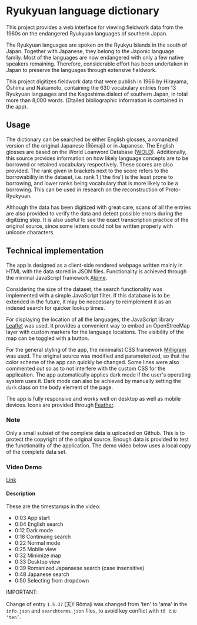 # Ryukyuan language dictionary

This project provides a web interface for viewing fieldwork data from the 1960s on the endangered Ryukyuan languages of southern Japan.

The Ryukyuan languages are spoken on the Ryukyu Islands in the south of Japan. Together with Japanese, they belong to the Japonic language family. Most of the languages are now endangered with only a few native speakers remaining. Therefore, considerable effort has been undertaken in Japan to preserve the languages through extensive fieldwork.

This project digitizes fieldwork data that were publish in 1966 by Hirayama, Ōshima and Nakamoto, containing the 630 vocabulary entries from 13 Ryukyuan languages and the Kagoshima dialect of southern Japan, in total more than 8,000 words. (Dtailed bibliographic information is contained in the app).

## Usage

The dictionary can be searched by either English glosses, a romanized version of the original Japanese (Rōmaji) or in Japanese. The English glosses are based on the World Loanword Database ([WOLD](https://wold.clld.org/)). Additionally, this source provides information on how likely language concepts are to be borrowed or retained vocabulary respectively. These scores are also provided. The rank given in brackets next to the score refers to the borrowability in the dataset, i.e. rank 1 ('the fire') is the least prone to borrowing, and lower ranks being vocabulary that is more likely to be a borrowing. This can be used in research on the reconstruction of Proto-Ryukyuan.

Although the data has been digitized with great care, scans of all the entries are also provided to verify the data and detect possible errors during the digitizing step. It is also useful to see the exact transcription practice of the original source, since some letters could not be written properly with unicode characters.

## Technical implementation

The app is designed as a client-side rendered webpage written mainly in HTML with the data stored in JSON files. Functionality is achieved through the minimal JavaScript framework [Alpine](https://alpinejs.dev/).

Considering the size of the dataset, the search functionality was implemented with a simple JavaScript filter. If this database is to be extended in the future, it may be neccessary to reimplement it as an indexed search for quicker lookup times.

For displaying the location of all the languages, the JavaScript library [Leaflet](https://leafletjs.com/) was used. It provides a convenient way to embed an OpenStreeMap layer with custom markers for the language locations. The visibility of the map can be toggled with a button.

For the general styling of the app, the minimalist CSS framework [Milligram](https://milligram.io/) was used. The original source was modified and parameterized, so that the color scheme of the app can quickly be changed. Some lines were also commented out so as to not interfere with the custom CSS for the application. The app automatically applies dark mode if the user's operating system uses it. Dark mode can also be achieved by manually setting the `dark` class on the body element of the page.

The app is fully responsive and works well on desktop as well as mobile devices. Icons are provided through [Feather](https://feathericons.com/).

### Note

Only a small subset of the complete data is uploaded on Github. This is to protect the copyright of the original source. Enough data is provided to test the functionality of the application. The demo video below uses a local copy of the complete data set.

### Video Demo

[Link](https://youtu.be/VENKypZjEp0)

#### Description

These are the timestamps in the video:

- 0:03 App start
- 0:04 English search
- 0:12 Dark mode
- 0:18 Continuing search
- 0:22 Normal mode
- 0:25 Mobile view
- 0:32 Minimize map
- 0:33 Desktop view
- 0:39 Romanized Japanaese search (case insensitive)
- 0:48 Japanese search
- 0:50 Selecting from dropdown

IMPORTANT:

Change of entry `1.5.37` (天)!
Rōmaji was changed from 'ten' to 'ama' in the `info.json` and `searchterms.json` files, to avoid key conflict with `tō とお ‘ten’`.
